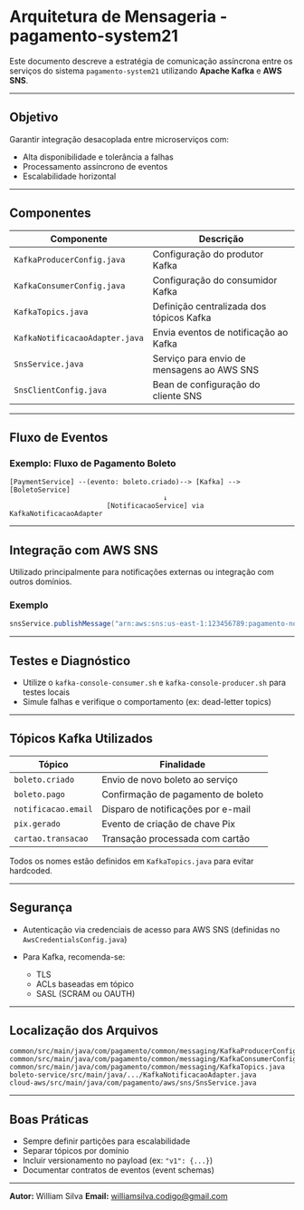 # Arquitetura de Mensageria - pagamento-system21

Este documento descreve a estratégia de comunicação assíncrona entre os serviços do sistema `pagamento-system21` utilizando **Apache Kafka** e **AWS SNS**.

---

##  Objetivo

Garantir integração desacoplada entre microserviços com:

* Alta disponibilidade e tolerância a falhas
* Processamento assíncrono de eventos
* Escalabilidade horizontal

---

##  Componentes

| Componente                     | Descrição                                  |
| ------------------------------ | ------------------------------------------ |
| `KafkaProducerConfig.java`     | Configuração do produtor Kafka             |
| `KafkaConsumerConfig.java`     | Configuração do consumidor Kafka           |
| `KafkaTopics.java`             | Definição centralizada dos tópicos Kafka   |
| `KafkaNotificacaoAdapter.java` | Envia eventos de notificação ao Kafka      |
| `SnsService.java`              | Serviço para envio de mensagens ao AWS SNS |
| `SnsClientConfig.java`         | Bean de configuração do cliente SNS        |

---

##  Fluxo de Eventos

### Exemplo: Fluxo de Pagamento Boleto

```
[PaymentService] --(evento: boleto.criado)--> [Kafka] --> [BoletoService]
                                      ↓
                        [NotificacaoService] via KafkaNotificacaoAdapter
```

---

##  Integração com AWS SNS

Utilizado principalmente para notificações externas ou integração com outros domínios.

### Exemplo

```java
snsService.publishMessage("arn:aws:sns:us-east-1:123456789:pagamento-notify", "BOLETO_PAGO");
```

---

##  Testes e Diagnóstico

* Utilize o `kafka-console-consumer.sh` e `kafka-console-producer.sh` para testes locais
* Simule falhas e verifique o comportamento (ex: dead-letter topics)

---

##  Tópicos Kafka Utilizados

| Tópico              | Finalidade                         |
| ------------------- | ---------------------------------- |
| `boleto.criado`     | Envio de novo boleto ao serviço    |
| `boleto.pago`       | Confirmação de pagamento de boleto |
| `notificacao.email` | Disparo de notificações por e-mail |
| `pix.gerado`        | Evento de criação de chave Pix     |
| `cartao.transacao`  | Transação processada com cartão    |

Todos os nomes estão definidos em `KafkaTopics.java` para evitar hardcoded.

---

##  Segurança

* Autenticação via credenciais de acesso para AWS SNS (definidas no `AwsCredentialsConfig.java`)
* Para Kafka, recomenda-se:

  * TLS
  * ACLs baseadas em tópico
  * SASL (SCRAM ou OAUTH)

---

##  Localização dos Arquivos

```
common/src/main/java/com/pagamento/common/messaging/KafkaProducerConfig.java
common/src/main/java/com/pagamento/common/messaging/KafkaConsumerConfig.java
common/src/main/java/com/pagamento/common/messaging/KafkaTopics.java
boleto-service/src/main/java/.../KafkaNotificacaoAdapter.java
cloud-aws/src/main/java/com/pagamento/aws/sns/SnsService.java
```

---

##  Boas Práticas

* Sempre definir partições para escalabilidade
* Separar tópicos por domínio
* Incluir versionamento no payload (ex: `"v1": {...}`)
* Documentar contratos de eventos (event schemas)

---

**Autor:** William Silva
**Email:** [williamsilva.codigo@gmail.com](mailto:williamsilva.codigo@gmail.com)

